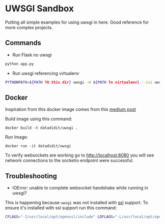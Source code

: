 # UWSGI Sandbox

Putting all simple examples for using uwsgi in here. Good reference for more complex projects.

## Commands

* Run Flask no uwsgi

```bash
python app.py
```

* Run uwsgi referencing virtualenv

```bash
PYTHONPATH=${PATH TO this dir} uwsgi -H ${PATH To virtualenv} --ini uwsgi.ini
```

## Docker

Inspiration from this docker image comes from this [medium post](https://medium.com/@smirnov.am/running-flask-in-production-with-docker-1932c88f14d0)

Build image using this command:

```
docker build -t datadidit/uwsgi .
```

Run Image:

```
docker run -it datadidit/uwsgi
```

To verify websockets are working go to [http://localhost:8080](http://localhost:8080) you will
see network connections to the socketio endpoint were successful.

## Troubleshooting

* IOError: unable to complete websocket handshake while running in uwsgi?

This is happening because `uwsgi` was not installed with [ssl](https://stackoverflow.com/a/38842664) support. To ensure it's installed with ssl support
run this command:

```bash
CFLAGS="-I/usr/local/opt/openssl/include" LDFLAGS="-L/usr/local/opt/openssl/lib" UWSGI_PROFILE_OVERRIDE=ssl=true pip install uwsgi -Iv --no-cache-dir
```

